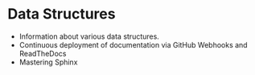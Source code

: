 # Data Structures

- Information about various data structures. 
- Continuous deployment of documentation via GitHub Webhooks and ReadTheDocs
- Mastering Sphinx


